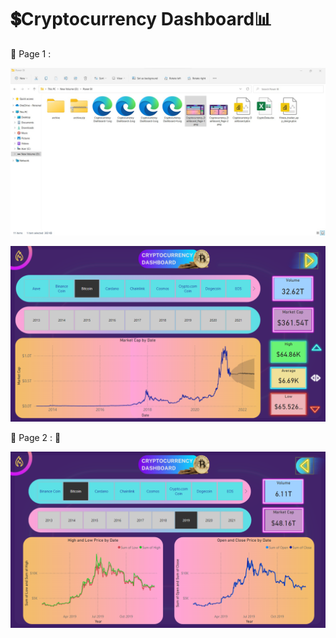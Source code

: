 # 💲Cryptocurrency Dashboard📊

  📍 Page 1 : 
  
  ![Screen](Assets/Screenshot%202022-09-23%20205449.jpg)

  ![Dashboard-Screenshot](Assets/Cryptocurrency_Dashboard_Page-1.png) 
  
  📍 Page 2 : 🔗
  
  ![Dashboard-Screenshot](Assets/Cryptocurrency_Dashboard_Page-2.png)
